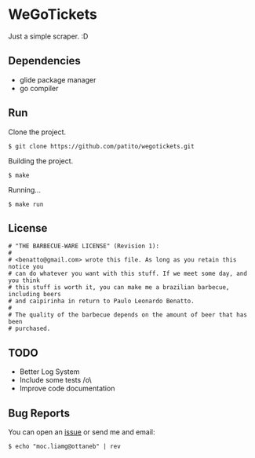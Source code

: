 # WeGoTickets

Just a simple scraper. :D

## Dependencies 

 * glide package manager
 * go compiler

## Run

Clone the project.

```
$ git clone https://github.com/patito/wegotickets.git
```

Building the project.

```
$ make
```

Running...

```
$ make run
```

## License

```
# "THE BARBECUE-WARE LICENSE" (Revision 1):
#
# <benatto@gmail.com> wrote this file. As long as you retain this notice you
# can do whatever you want with this stuff. If we meet some day, and you think
# this stuff is worth it, you can make me a brazilian barbecue, including beers
# and caipirinha in return to Paulo Leonardo Benatto.
#
# The quality of the barbecue depends on the amount of beer that has been
# purchased.
```

## TODO

 * Better Log System
 * Include some tests /o\
 * Improve code documentation

## Bug Reports

You can open an [issue](https://github.com/patito/wegotickets/issues) or send me and email:

```
$ echo "moc.liamg@ottaneb" | rev
```

